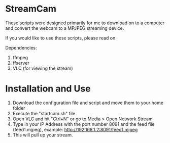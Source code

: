 # StreamCam

These scripts were designed primarily for me to download on to a computer and convert the webcam to a MPJPEG streaming device. 

If you would like to use these scripts, please read on.

Dependencies:
1. ffmpeg
2. ffserver
3. VLC (for viewing the stream)

# Installation and Use
1. Download the configuration file and script and move them to your home folder
2. Execute the "startcam.sh" file
3. Open VLC and hit "Ctrl+N" or go to Media > Open Network Stream
4. Type in your IP Address with the port number 8091 and the feed file (feed1.mjpeg), example: http://192.168.1.2:8091/feed1.mjpeg
5. This will pull up your stream.
